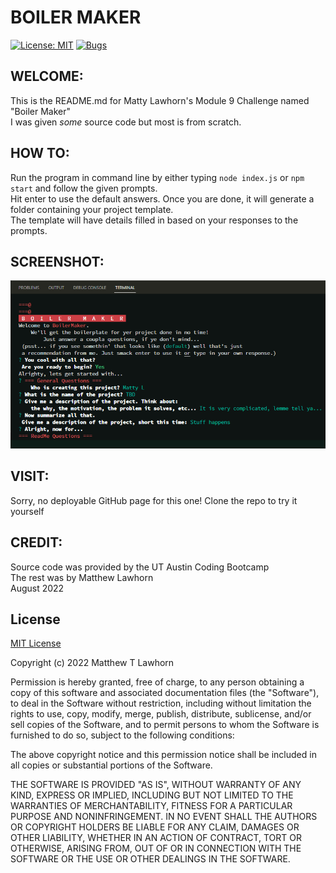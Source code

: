 # BOILER MAKER
[![License: MIT](https://img.shields.io/badge/License-MIT-yellow.svg)](https://opensource.org/licenses/MIT)
[![Bugs](https://img.shields.io/github/issues/Lawhornmatt/Ch9_BoilerMaker/bug.svg)](https://github.com/Lawhornmatt/Ch9_BoilerMaker/issues)

## WELCOME:  
This is the README.md for Matty Lawhorn's Module 9 Challenge named "Boiler Maker"  
I was given <i>some</i> source code but most is from scratch.

## HOW TO:  
Run the program in command line by either typing `node index.js` or `npm start` and follow the given prompts.  
Hit enter to use the default answers. Once you are done, it will generate a folder containing your project template.  
The template will have details filled in based on your responses to the prompts.

## SCREENSHOT:  
<img src='.\boilermaker-scrnsht.png' alt='A screenshot of the terminal running Boiler Maker'/>  

## VISIT:  
Sorry, no deployable GitHub page for this one! Clone the repo to try it yourself  

## CREDIT:  
Source code was provided by the UT Austin Coding Bootcamp  
The rest was by Matthew Lawhorn  
August 2022  

## License  

[MIT License](https://opensource.org/licenses/MIT)  

Copyright (c) 2022 Matthew T Lawhorn  

Permission is hereby granted, free of charge, to any person obtaining a copy
of this software and associated documentation files (the "Software"), to deal
in the Software without restriction, including without limitation the rights
to use, copy, modify, merge, publish, distribute, sublicense, and/or sell
copies of the Software, and to permit persons to whom the Software is
furnished to do so, subject to the following conditions:

The above copyright notice and this permission notice shall be included in all
copies or substantial portions of the Software.

THE SOFTWARE IS PROVIDED "AS IS", WITHOUT WARRANTY OF ANY KIND, EXPRESS OR
IMPLIED, INCLUDING BUT NOT LIMITED TO THE WARRANTIES OF MERCHANTABILITY,
FITNESS FOR A PARTICULAR PURPOSE AND NONINFRINGEMENT. IN NO EVENT SHALL THE
AUTHORS OR COPYRIGHT HOLDERS BE LIABLE FOR ANY CLAIM, DAMAGES OR OTHER
LIABILITY, WHETHER IN AN ACTION OF CONTRACT, TORT OR OTHERWISE, ARISING FROM,
OUT OF OR IN CONNECTION WITH THE SOFTWARE OR THE USE OR OTHER DEALINGS IN THE
SOFTWARE.